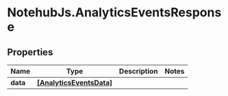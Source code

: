 # NotehubJs.AnalyticsEventsResponse

## Properties

| Name     | Type                                                | Description | Notes |
| -------- | --------------------------------------------------- | ----------- | ----- |
| **data** | [**[AnalyticsEventsData]**](AnalyticsEventsData.md) |             |
